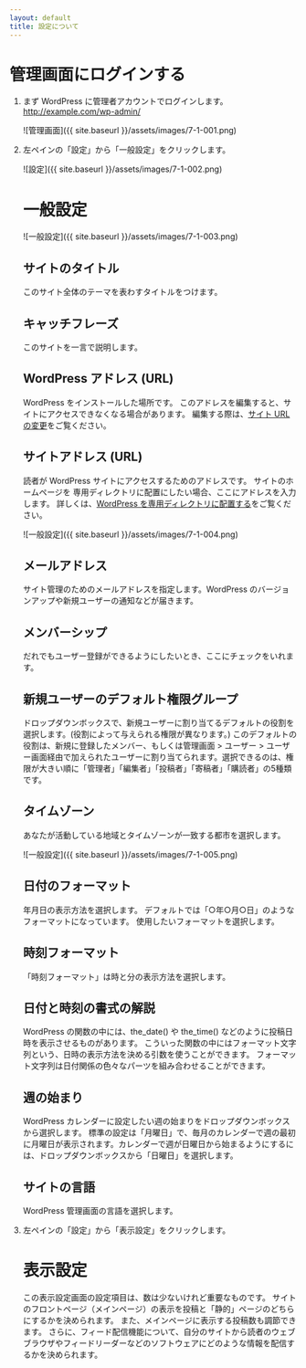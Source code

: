 ```yaml
---
layout: default
title: 設定について
---
```


# 管理画面にログインする

1.  まず WordPress に管理者アカウントでログインします。 http://example.com/wp-admin/

    ![管理画面]({{ site.baseurl }}/assets/images/7-1-001.png)

2.  左ペインの「設定」から「一般設定」をクリックします。

    ![設定]({{ site.baseurl }}/assets/images/7-1-002.png)

    # 一般設定

    ![一般設定]({{ site.baseurl }}/assets/images/7-1-003.png)

    ## サイトのタイトル

    このサイト全体のテーマを表わすタイトルをつけます。

    ## キャッチフレーズ

    このサイトを一言で説明します。

    ## WordPress アドレス (URL)

    WordPress をインストールした場所です。
    このアドレスを編集すると、サイトにアクセスできなくなる場合があります。
    編集する際は、[サイト URL の変更](http://wpdocs.osdn.jp/%E3%82%B5%E3%82%A4%E3%83%88_URL_%E3%81%AE%E5%A4%89%E6%9B%B4)をご覧ください。
    
    ## サイトアドレス (URL)

    読者が WordPress サイトにアクセスするためのアドレスです。
    サイトのホームページを 専用ディレクトリに配置にしたい場合、ここにアドレスを入力します。
    詳しくは、[WordPress を専用ディレクトリに配置する](https://wpdocs.osdn.jp/WordPress_%E3%82%92%E5%B0%82%E7%94%A8%E3%83%87%E3%82%A3%E3%83%AC%E3%82%AF%E3%83%88%E3%83%AA%E3%81%AB%E9%85%8D%E7%BD%AE%E3%81%99%E3%82%8B)をご覧ください。

    ![一般設定]({{ site.baseurl }}/assets/images/7-1-004.png)

    ## メールアドレス

    サイト管理のためのメールアドレスを指定します。WordPress のバージョンアップや新規ユーザーの通知などが届きます。

    ## メンバーシップ

    だれでもユーザー登録ができるようにしたいとき、ここにチェックをいれます。

    ## 新規ユーザーのデフォルト権限グループ

    ドロップダウンボックスで、新規ユーザーに割り当てるデフォルトの役割を選択します。(役割によって与えられる権限が異なります。)
    このデフォルトの役割は、新規に登録したメンバー、もしくは管理画面 > ユーザー > ユーザー画面経由で加えられたユーザーに割り当てられます。選択できるのは、権限が大きい順に「管理者」「編集者」「投稿者」「寄稿者」「購読者」の5種類です。

    ## タイムゾーン

    あなたが活動している地域とタイムゾーンが一致する都市を選択します。

    ![一般設定]({{ site.baseurl }}/assets/images/7-1-005.png)

    ## 日付のフォーマット

    年月日の表示方法を選択します。
    デフォルトでは「○年○月○日」のようなフォーマットになっています。
    使用したいフォーマットを選択します。

    ## 時刻フォーマット

    「時刻フォーマット」は時と分の表示方法を選択します。

    ## 日付と時刻の書式の解説

    WordPress の関数の中には、the_date() や the_time() などのように投稿日時を表示させるものがあります。
    こういった関数の中にはフォーマット文字列という、日時の表示方法を決める引数を使うことができます。
    フォーマット文字列は日付関係の色々なパーツを組み合わせることができます。

    ## 週の始まり

    WordPress カレンダーに設定したい週の始まりをドロップダウンボックスから選択します。
    標準の設定は「月曜日」で、毎月のカレンダーで週の最初に月曜日が表示されます。カレンダーで週が日曜日から始まるようにするには、ドロップダウンボックスから「日曜日」を選択します。

    ## サイトの言語

    WordPress 管理画面の言語を選択します。

3.  左ペインの「設定」から「表示設定」をクリックします。

    # 表示設定

    この表示設定画面の設定項目は、数は少ないけれど重要なものです。
    サイトのフロントページ（メインページ）の表示を投稿と「静的」ページのどちらにするかを決められます。
    また、メインページに表示する投稿数も調節できます。
    さらに、フィード配信機能について、自分のサイトから読者のウェブブラウザやフィードリーダーなどのソフトウェアにどのような情報を配信するかを決められます。
    